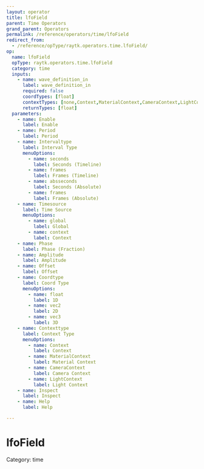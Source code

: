 ```yaml
---
layout: operator
title: lfoField
parent: Time Operators
grand_parent: Operators
permalink: /reference/operators/time/lfoField
redirect_from:
  - /reference/opType/raytk.operators.time.lfoField/
op:
  name: lfoField
  opType: raytk.operators.time.lfoField
  category: time
  inputs:
    - name: wave_definition_in
      label: wave_definition_in
      required: false
      coordTypes: [float]
      contextTypes: [none,Context,MaterialContext,CameraContext,LightContext,RayContext]
      returnTypes: [float]
  parameters:
    - name: Enable
      label: Enable
    - name: Period
      label: Period
    - name: Intervaltype
      label: Interval Type
      menuOptions:
        - name: seconds
          label: Seconds (Timeline)
        - name: frames
          label: Frames (Timeline)
        - name: absseconds
          label: Seconds (Absolute)
        - name: frames
          label: Frames (Absolute)
    - name: Timesource
      label: Time Source
      menuOptions:
        - name: global
          label: Global
        - name: context
          label: Context
    - name: Phase
      label: Phase (Fraction)
    - name: Amplitude
      label: Amplitude
    - name: Offset
      label: Offset
    - name: Coordtype
      label: Coord Type
      menuOptions:
        - name: float
          label: 1D
        - name: vec2
          label: 2D
        - name: vec3
          label: 3D
    - name: Contexttype
      label: Context Type
      menuOptions:
        - name: Context
          label: Context
        - name: MaterialContext
          label: Material Context
        - name: CameraContext
          label: Camera Context
        - name: LightContext
          label: Light Context
    - name: Inspect
      label: Inspect
    - name: Help
      label: Help

---
```


# lfoField

Category: time

